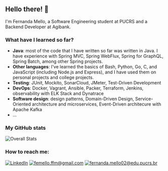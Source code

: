 ## Hello there! 👋
I'm Fernanda Mello, a Software Engineering student at PUCRS and a Backend Developer at Agibank.

### What have I learned so far?
- **Java**: most of the code that I have written so far was written in Java. I have experience with Spring MVC, Spring WebFlux, Spring for GraphQL, Spring Batch, among other Spring projects.
- **Other languages**: I've learned the basics of Bash, Python, Go, C, and JavaScript (including Node.js and Express), and I have used them on personal projects and college projects.
- **Testing**: JUnit, Mockito, SonarCloud, JMeter, Test-Driven Development
- **DevOps**: Docker, Vagrant, Ansible, Packer, Terraform, Jenkins, observability with ELK Stack and Dynatrace
- **Software design**: design patterns, Domain-Driven Design, Service-Oriented architecture and microservices, Event-Driven architecure with Apache Kafka
- ...

### My GitHub stats
![Overall Stats](https://github-readme-stats.vercel.app/api?username=femelloffm&theme=nightowl&count_private=false&show_icons=true)

### How to reach me:
<a href="https://www.linkedin.com/in/fernandafdemello/">![LinkedIn](https://img.shields.io/badge/LinkedIn-0077B5?style=for-the-badge&logo=linkedin&logoColor=white)</a>
<a href="mailto:femello.ffm@gmail.com">![femello.ffm@gmail.com](https://img.shields.io/badge/Gmail-D14836?style=for-the-badge&logo=gmail&logoColor=white)</a>
<a href="mailto:fernanda.mello02@edu.pucrs.br">![fernanda.mello02@edu.pucrs.br](https://img.shields.io/badge/Outlook-0072C6?style=for-the-badge&logo=microsoftoutlook&logoColor=white)</a>
